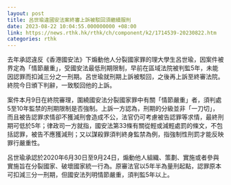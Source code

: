 ```yaml
---
layout: post
title: 呂世瑜違國安法案終審上訴被駁回須繼續服刑
date: 2023-08-22 10:04:55.000000000 +08:00
link: https://news.rthk.hk/rthk/ch/component/k2/1714539-20230822.htm
categories: rthk
---
```


去年承認違反《香港國安法》下煽動他人分裂國家罪的理大學生呂世瑜，因案件被界定為「情節嚴重」，受國安法最低刑期限制，早前在區域法院被判監5年，未能因認罪而扣減三分之一刑期。呂世瑜就刑期上訴被駁回，之後再上訴至終審法院。終院今日頒下判辭，一致駁回他的上訴。

案件本月9日在終院審理，圍繞國安法分裂國家罪中有關「情節嚴重」者，須判處5至10年監禁的刑期限制是否強制。上訴一方認為，刑期的分級並非「一刀切」，而且被告認罪求情卻不獲減刑會造成不公，法官仍可考慮被告認罪等求情，最終刑期可低於5年；律政司一方就指，國安法第33條有關從輕或減輕處罰的條文，不包括認罪，被告不應獲減刑；又以謀殺罪須判終身監禁為例，指強制性刑罰才能反映罪行嚴重性。

呂世瑜承認於2020年6月30日至9月24日，煽動他人組織、策劃、實施或者參與實施旨在分裂國家、破壞國家統一行為。原審法官以5年半為量刑起點，認罪原本可扣減三分一刑期，但國安法列明情節嚴重，須判監5年以上。
